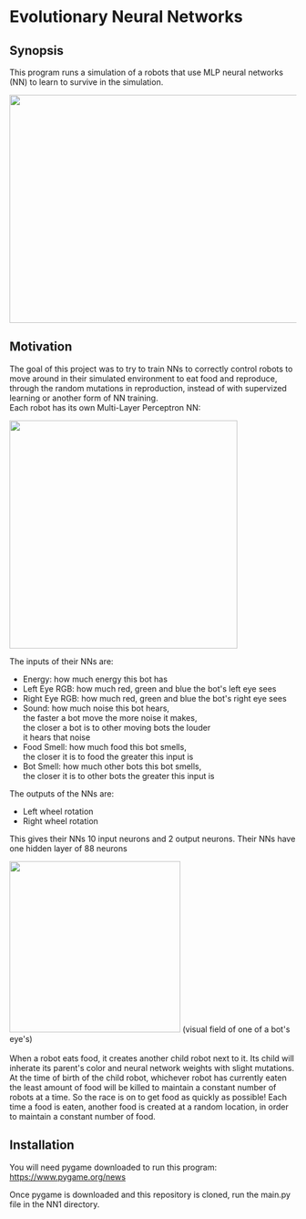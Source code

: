 # Evolutionary Neural Networks

## Synopsis

This program runs a simulation of a robots that use MLP neural networks (NN)
to learn to survive in the simulation.

<img src="https://github.com/PopeyedLocket/Evolutionary-Neural-Network/blob/master/videos_and_images/trained_bots.gif" width="600" height="400">


## Motivation

The goal of this project was to try to train NNs to correctly
control robots to move around in their simulated environment to
eat food and reproduce, through the random mutations in
reproduction, instead of with supervized learning or another
form of NN training. <br />
Each robot has its own Multi-Layer Perceptron NN:

<img src="https://github.com/PopeyedLocket/Evolutionary-Neural-Network/blob/master/videos_and_images/MLP_NN_display.gif" width="400" height="400">

The inputs of their NNs are: <br />
* Energy: how much energy this bot has <br />
* Left Eye RGB: how much red, green and blue the bot's left eye sees <br />
* Right Eye RGB: how much red, green and blue the bot's right eye sees <br />
* Sound: how much noise this bot hears, <br />
           the faster a bot move the more noise it makes, <br />
           the closer a bot is to other moving bots the louder <br />
           it hears that noise <br />
* Food Smell: how much food this bot smells, <br />
               the closer it is to food the greater this input is <br />
* Bot Smell: how much other bots this bot smells, <br />
              the closer it is to other bots the greater this input is <br />

The outputs of the NNs are:
* Left wheel rotation 
* Right wheel rotation


This gives their NNs 10 input neurons and 2 output neurons.
Their NNs have one hidden layer of 88 neurons

<img src="https://github.com/PopeyedLocket/Evolutionary-Neural-Network/blob/master/videos_and_images/vision_display.png" width="300" height="300">
(visual field of one of a bot's eye's) <br />
<br />
When a robot eats food, it creates another child robot
next to it. Its child will inherate its parent's color and
neural network weights with slight mutations. At the time of birth of
the child robot, whichever robot has currently eaten 
the least amount of food will be killed to maintain a constant
number of robots at a time. So the race is on to get food
as quickly as possible! Each time a food is eaten, another food
is created at a random location, in order to maintain a constant
number of food.


## Installation

You will need pygame downloaded to run this program:
https://www.pygame.org/news

Once pygame is downloaded and this repository is cloned,
run the main.py file in the NN1 directory.

